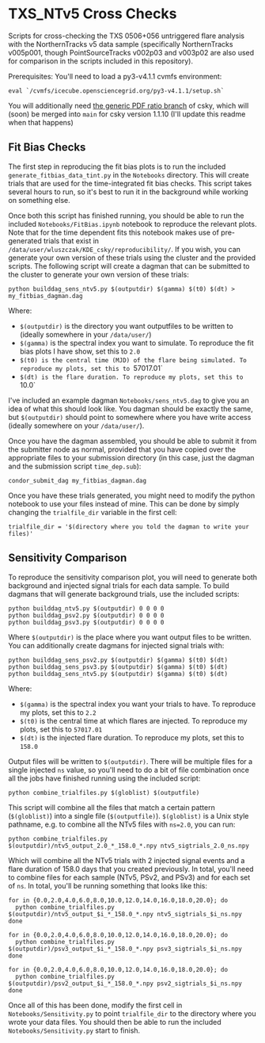# TXS_NTv5 Cross Checks
Scripts for cross-checking the TXS 0506+056 untriggered flare analysis with the NorthernTracks v5 data sample (specifically NorthernTracks v005p001, though PointSourceTracks v002p03 and v003p02 are also used for comparison in the scripts included in this repository). 

Prerequisites:
You'll need to load a py3-v4.1.1 cvmfs environment:
```
eval `/cvmfs/icecube.opensciencegrid.org/py3-v4.1.1/setup.sh`
```

You will additionally need [the generic PDF ratio branch](https://github.com/icecube/csky/tree/feature/generic-pdf-ratio) of csky, which will (soon) be merged into `main` for csky version 1.1.10 (I'll update this readme when that happens)

## Fit Bias Checks

The first step in reproducing the fit bias plots is to run the included `generate_fitbias_data_tint.py` in the `Notebooks` directory. This will create trials that are used for the time-integrated fit bias checks. This script takes several hours to run, so it's best to run it in the background while working on something else. 

Once both this script has finished running, you should be able to run the included `Notebooks/FitBias.ipynb` notebook to reproduce the relevant plots. Note that for the time dependent fits this notebook makes use of pre-generated trials that exist in `/data/user/wluszczak/KDE_csky/reproducibility/`. If you wish, you can generate your own version of these trials using the cluster and the provided scripts. The following script will create a dagman that can be submitted to the cluster to generate your own version of these trials:

```
python builddag_sens_ntv5.py $(outputdir) $(gamma) $(t0) $(dt) > my_fitbias_dagman.dag
```

Where:
- `$(outputdir)` is the directory you want outputfiles to be written to (ideally somewhere in your `/data/user/`)
- `$(gamma)` is the spectral index you want to simulate. To reproduce the fit bias plots I have show, set this to `2.0`
- `$(t0) is the central time (MJD) of the flare being simulated. To reproduce my plots, set this to `57017.01`
- `$(dt) is the flare duration. To reproduce my plots, set this to `10.0`

I've included an example dagman `Notebooks/sens_ntv5.dag` to give you an idea of what this should look like. You dagman should be exactly the same, but `$(outputdir)` should point to somewhere where you have write access (ideally somewhere on your `/data/user/`). 

Once you have the dagman assembled, you should be able to submit it from the submitter node as normal, provided that you have copied over the appropriate files to your submission directory (in this case, just the dagman and the submission script `time_dep.sub`):

```
condor_submit_dag my_fitbias_dagman.dag
```
Once you have these trials generated, you might need to modify the python notebook to use your files instead of mine. This can be done by simply changing the `trialfile_dir` variable in the first cell:

```
trialfile_dir = '$(directory where you told the dagman to write your files)'
```

## Sensitivity Comparison
To reproduce the sensitivity comparison plot, you will need to generate both background and injected signal trials for each data sample. To build dagmans that will generate background trials, use the included scripts:

```
python builddag_ntv5.py $(outputdir) 0 0 0 0
python builddag_psv2.py $(outputdir) 0 0 0 0
python builddag_psv3.py $(outputdir) 0 0 0 0 
```

Where `$(outputdir)` is the place where you want output files to be written. You can additionally create dagmans for injected signal trials with:

```
python builddag_sens_psv2.py $(outputdir) $(gamma) $(t0) $(dt)
python builddag_sens_psv3.py $(outputdir) $(gamma) $(t0) $(dt)
python builddag_sens_ntv5.py $(outputdir) $(gamma) $(t0) $(dt)
```

Where:
- `$(gamma)` is the spectral index you want your trials to have. To reproduce my plots, set this to `2.2`
- `$(t0)` is the central time at which flares are injected. To reproduce my plots, set this to `57017.01`
- `$(dt)` is the injected flare duration. To reproduce my plots, set this to `158.0`

Output files will be written to `$(outputdir)`. There will be multiple files for a single injected `ns` value, so you'll need to do a bit of file combination once all the jobs have finished running using the included script:

```
python combine_trialfiles.py $(globlist) $(outputfile)
```

This script will combine all the files that match a certain pattern (`$(globlist)`) into a single file (`$(outputfile)`). `$(globlist)` is a Unix style pathname, e.g. to combine all the NTv5 files with `ns=2.0`, you can run:

```
python combine_trialfiles.py $(outputdir)/ntv5_output_2.0_*_158.0_*.npy ntv5_sigtrials_2.0_ns.npy
```

Which will combine all the NTv5 trials with 2 injected signal events and a flare duration of 158.0 days that you created previously. In total, you'll need to combine files for each sample (NTv5, PSv2, and PSv3) and for each set of `ns`. In total, you'll be running something that looks like this:

```
for in {0.0,2.0,4.0,6.0,8.0,10.0,12.0,14.0,16.0,18.0,20.0}; do
  python combine_trialfiles.py $(outputdir)/ntv5_output_$i_*_158.0_*.npy ntv5_sigtrials_$i_ns.npy
done

for in {0.0,2.0,4.0,6.0,8.0,10.0,12.0,14.0,16.0,18.0,20.0}; do
  python combine_trialfiles.py $(outputdir)/psv3_output_$i_*_158.0_*.npy psv3_sigtrials_$i_ns.npy
done

for in {0.0,2.0,4.0,6.0,8.0,10.0,12.0,14.0,16.0,18.0,20.0}; do
  python combine_trialfiles.py $(outputdir)/psv2_output_$i_*_158.0_*.npy psv2_sigtrials_$i_ns.npy
done
```

Once all of this has been done, modify the first cell in `Notebooks/Sensitivity.py` to point `trialfile_dir` to the directory where you wrote your data files. You should then be able to run the included `Notebooks/Sensitivity.py` start to finish. 
